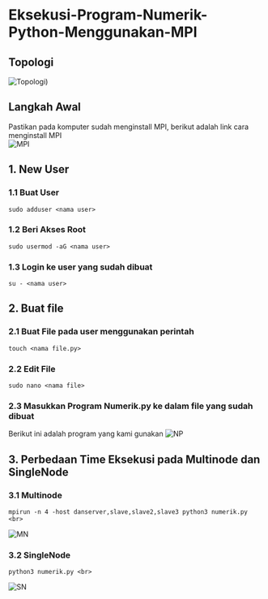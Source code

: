 # Eksekusi-Program-Numerik-Python-Menggunakan-MPI
## Topologi
![Topologi)](https://github.com/feliana444/Eksekusi-Program-Numerik-Python-Menggunakan-MPI/assets/145323449/e6393cd6-9525-452e-a15a-94c587a56c1e)

## Langkah Awal
Pastikan pada komputer sudah menginstall MPI, berikut adalah link cara menginstall MPI <br> ![MPI](https://github.com/feliana444/Eksekusi-Program-Buble-Sort-Python-Menggunakan-MPI)

## 1. New User
### 1.1 Buat User <br>
    sudo adduser <nama user>
### 1.2 Beri Akses Root
    sudo usermod -aG <nama user>
### 1.3 Login ke user yang sudah dibuat <br>
    su - <nama user>
  
## 2. Buat file
### 2.1 Buat File pada user menggunakan perintah <br> 
    touch <nama file.py>
### 2.2 Edit File <br>
    sudo nano <nama file>
### 2.3 Masukkan Program Numerik.py ke dalam file yang sudah dibuat <br>
Berikut ini adalah program yang kami gunakan
![NP](https://github.com/feliana444/Eksekusi-Program-Numerik-Python-Menggunakan-MPI/assets/145323449/055a6de1-16fd-42b0-a662-2e74293717af)


## 3. Perbedaan Time Eksekusi pada Multinode dan SingleNode
### 3.1 Multinode
    mpirun -n 4 -host danserver,slave,slave2,slave3 python3 numerik.py <br>
![MN](https://github.com/feliana444/Eksekusi-Program-Numerik-Python-Menggunakan-MPI/assets/145323449/2c90cdb5-8a79-456c-8f45-ec8a8a3c979c)
### 3.2 SingleNode
    python3 numerik.py <br>  
![SN](https://github.com/feliana444/Eksekusi-Program-Numerik-Python-Menggunakan-MPI/assets/145323449/21273505-8c79-40ad-bf94-f701ff97f117)

    
